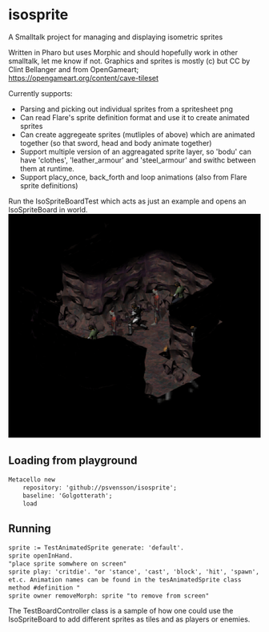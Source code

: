 # isosprite
A Smalltalk project for managing and displaying isometric sprites

Written in Pharo but uses Morphic and should hopefully work in other smalltalk, let me know if not.
Graphics and sprites is mostly (c) but CC by Clint Bellanger and from OpenGameart; https://opengameart.org/content/cave-tileset

Currently supports:
* Parsing and picking out individual sprites from a spritesheet png
* Can read Flare's sprite definition format and use it to create animated sprites
* Can create aggregeate sprites (mutliples of above) which are animated together (so that sword, head and body animate together)
* Support multiple version of an aggreagated sprite layer, so 'bodu' can have 'clothes', 'leather_armour' and 'steel_armour' and swithc between them at runtime.
* Support placy_once, back_forth and loop animations (also from Flare sprite definitions)

Run the IsoSpriteBoardTest which acts as just an example and opens an IsoSpriteBoard in world.
![image](https://github.com/psvensson/isosprite/blob/main/Screenshot%20from%202021-03-05%2015-22-58.png)

## Loading from playground
```
Metacello new
    repository: 'github://psvensson/isosprite';
    baseline: 'Golgotterath';
    load
```

## Running 
```
sprite := TestAnimatedSprite generate: 'default'.
sprite openInHand.
"place sprite somwhere on screen"
sprite play: 'critdie'. "or 'stance', 'cast', 'block', 'hit', 'spawn', et.c. Animation names can be found in the tesAnimatedSprite class method #definition "
sprite owner removeMorph: sprite "to remove from screen"
```

The TestBoardController class is a sample of how one could use the IsoSpriteBoard to add different sprites as tiles and as players or enemies.
